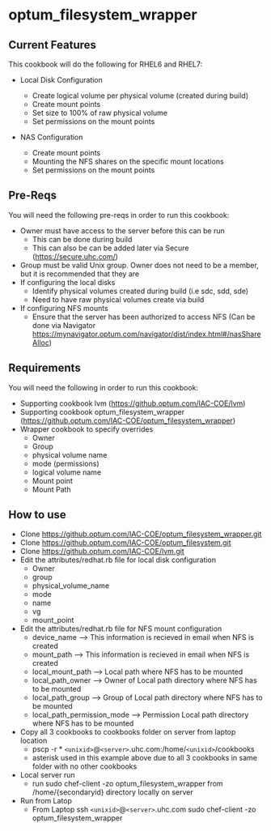 # optum_filesystem_wrapper

## Current Features
This cookbook will do the following for RHEL6 and RHEL7:<br />

* Local Disk Configuration
    * Create logical volume per physical volume (created during build)<br />
    * Create mount points<br />
    * Set size to 100% of raw physical volume<br />
    * Set permissions on the mount points<br />

* NAS Configuration
    * Create mount points<br />
    * Mounting the NFS shares on the specific mount locations<br />
    * Set permissions on the mount points<br />


## Pre-Reqs

You will need the following pre-reqs in order to run this cookbook:<br/>

* Owner must have access to the server before this can be run
    * This can be done during build
    * This can also be can be added later via Secure (https://secure.uhc.com/)
* Group must be valid Unix group.  Owner does not need to be a member, but it is recommended that they are
* If configuring the local disks
    * Identify physical volumes created during build (i.e sdc, sdd, sde)
    * Need to have raw physical volumes create via build
* If configuring NFS mounts
    * Ensure that the server has been authorized to access NFS (Can be done via Navigator https://mynavigator.optum.com/navigator/dist/index.html#/nasShareAlloc)


## Requirements
You will need the following in order to run this cookbook:<br/>
* Supporting cookbook lvm (https://github.optum.com/IAC-COE/lvm)
* Supporting cookbook optum_filesystem_wrapper (https://github.optum.com/IAC-COE/optum_filesystem_wrapper)
* Wrapper cookbook to specify overrides
    * Owner
    * Group
    * physical volume name
    * mode (permissions)
    * logical volume name
    * Mount point
    * Mount Path

## How to use
* Clone https://github.optum.com/IAC-COE/optum_filesystem_wrapper.git
* Clone https://github.optum.com/IAC-COE/optum_filesystem.git
* Clone https://github.optum.com/IAC-COE/lvm.git
* Edit the attributes/redhat.rb file for local disk configuration
  * Owner
  * group
  * physical_volume_name
  * mode
  * name
  * vg
  * mount_point
* Edit the attributes/redhat.rb file for NFS mount configuration
    * device_name   --> This information is recieved in email when NFS is created
    * mount_path    --> This information is recieved in email when NFS is created
    * local_mount_path  --> Local path where NFS has to be mounted
    * local_path_owner  --> Owner of Local path directory where NFS has to be mounted
    * local_path_group  --> Group of Local path directory where NFS has to be mounted
    * local_path_permission_mode  --> Permission Local path directory where NFS has to be mounted
* Copy all 3 cookbooks to cookbooks folder on server from laptop location
  * pscp -r * `<unixid>`@`<server>`.uhc.com:/home/`<unixid>`/cookbooks
  * asterisk used in this example above due to all 3 cookbooks in same folder with no other cookbooks 
* Local server run
  * run sudo chef-client -zo optum_filesystem_wrapper from /home/{secondaryid} directory locally on server
* Run from Latop
  * From Laptop ssh `<unixid>`@`<server>`.uhc.com sudo chef-client -zo optum_filesystem_wrapper 